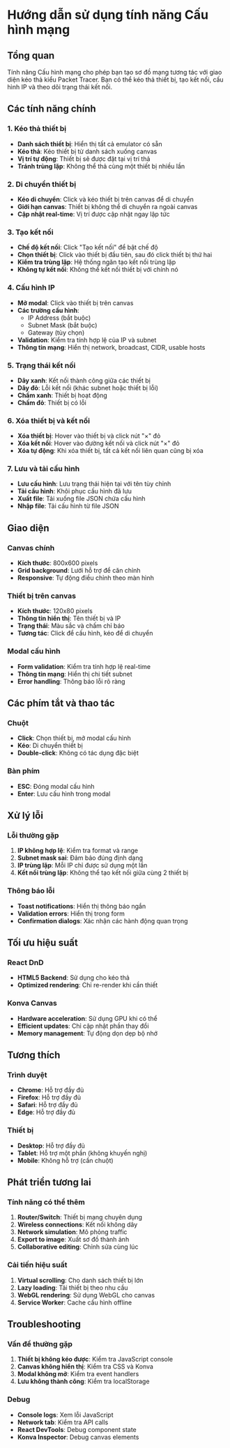 # Hướng dẫn sử dụng tính năng Cấu hình mạng

## Tổng quan
Tính năng Cấu hình mạng cho phép bạn tạo sơ đồ mạng tương tác với giao diện kéo thả kiểu Packet Tracer. Bạn có thể kéo thả thiết bị, tạo kết nối, cấu hình IP và theo dõi trạng thái kết nối.

## Các tính năng chính

### 1. Kéo thả thiết bị
- **Danh sách thiết bị**: Hiển thị tất cả emulator có sẵn
- **Kéo thả**: Kéo thiết bị từ danh sách xuống canvas
- **Vị trí tự động**: Thiết bị sẽ được đặt tại vị trí thả
- **Tránh trùng lặp**: Không thể thả cùng một thiết bị nhiều lần

### 2. Di chuyển thiết bị
- **Kéo di chuyển**: Click và kéo thiết bị trên canvas để di chuyển
- **Giới hạn canvas**: Thiết bị không thể di chuyển ra ngoài canvas
- **Cập nhật real-time**: Vị trí được cập nhật ngay lập tức

### 3. Tạo kết nối
- **Chế độ kết nối**: Click "Tạo kết nối" để bật chế độ
- **Chọn thiết bị**: Click vào thiết bị đầu tiên, sau đó click thiết bị thứ hai
- **Kiểm tra trùng lặp**: Hệ thống ngăn tạo kết nối trùng lặp
- **Không tự kết nối**: Không thể kết nối thiết bị với chính nó

### 4. Cấu hình IP
- **Mở modal**: Click vào thiết bị trên canvas
- **Các trường cấu hình**:
  - IP Address (bắt buộc)
  - Subnet Mask (bắt buộc)
  - Gateway (tùy chọn)
- **Validation**: Kiểm tra tính hợp lệ của IP và subnet
- **Thông tin mạng**: Hiển thị network, broadcast, CIDR, usable hosts

### 5. Trạng thái kết nối
- **Dây xanh**: Kết nối thành công giữa các thiết bị
- **Dây đỏ**: Lỗi kết nối (khác subnet hoặc thiết bị lỗi)
- **Chấm xanh**: Thiết bị hoạt động
- **Chấm đỏ**: Thiết bị có lỗi

### 6. Xóa thiết bị và kết nối
- **Xóa thiết bị**: Hover vào thiết bị và click nút "×" đỏ
- **Xóa kết nối**: Hover vào đường kết nối và click nút "×" đỏ
- **Xóa tự động**: Khi xóa thiết bị, tất cả kết nối liên quan cũng bị xóa

### 7. Lưu và tải cấu hình
- **Lưu cấu hình**: Lưu trạng thái hiện tại với tên tùy chỉnh
- **Tải cấu hình**: Khôi phục cấu hình đã lưu
- **Xuất file**: Tải xuống file JSON chứa cấu hình
- **Nhập file**: Tải cấu hình từ file JSON

## Giao diện

### Canvas chính
- **Kích thước**: 800x600 pixels
- **Grid background**: Lưới hỗ trợ để căn chỉnh
- **Responsive**: Tự động điều chỉnh theo màn hình

### Thiết bị trên canvas
- **Kích thước**: 120x80 pixels
- **Thông tin hiển thị**: Tên thiết bị và IP
- **Trạng thái**: Màu sắc và chấm chỉ báo
- **Tương tác**: Click để cấu hình, kéo để di chuyển

### Modal cấu hình
- **Form validation**: Kiểm tra tính hợp lệ real-time
- **Thông tin mạng**: Hiển thị chi tiết subnet
- **Error handling**: Thông báo lỗi rõ ràng

## Các phím tắt và thao tác

### Chuột
- **Click**: Chọn thiết bị, mở modal cấu hình
- **Kéo**: Di chuyển thiết bị
- **Double-click**: Không có tác dụng đặc biệt

### Bàn phím
- **ESC**: Đóng modal cấu hình
- **Enter**: Lưu cấu hình trong modal

## Xử lý lỗi

### Lỗi thường gặp
1. **IP không hợp lệ**: Kiểm tra format và range
2. **Subnet mask sai**: Đảm bảo đúng định dạng
3. **IP trùng lặp**: Mỗi IP chỉ được sử dụng một lần
4. **Kết nối trùng lặp**: Không thể tạo kết nối giữa cùng 2 thiết bị

### Thông báo lỗi
- **Toast notifications**: Hiển thị thông báo ngắn
- **Validation errors**: Hiển thị trong form
- **Confirmation dialogs**: Xác nhận các hành động quan trọng

## Tối ưu hiệu suất

### React DnD
- **HTML5 Backend**: Sử dụng cho kéo thả
- **Optimized rendering**: Chỉ re-render khi cần thiết

### Konva Canvas
- **Hardware acceleration**: Sử dụng GPU khi có thể
- **Efficient updates**: Chỉ cập nhật phần thay đổi
- **Memory management**: Tự động dọn dẹp bộ nhớ

## Tương thích

### Trình duyệt
- **Chrome**: Hỗ trợ đầy đủ
- **Firefox**: Hỗ trợ đầy đủ
- **Safari**: Hỗ trợ đầy đủ
- **Edge**: Hỗ trợ đầy đủ

### Thiết bị
- **Desktop**: Hỗ trợ đầy đủ
- **Tablet**: Hỗ trợ một phần (không khuyến nghị)
- **Mobile**: Không hỗ trợ (cần chuột)

## Phát triển tương lai

### Tính năng có thể thêm
1. **Router/Switch**: Thiết bị mạng chuyên dụng
2. **Wireless connections**: Kết nối không dây
3. **Network simulation**: Mô phỏng traffic
4. **Export to image**: Xuất sơ đồ thành ảnh
5. **Collaborative editing**: Chỉnh sửa cùng lúc

### Cải tiến hiệu suất
1. **Virtual scrolling**: Cho danh sách thiết bị lớn
2. **Lazy loading**: Tải thiết bị theo nhu cầu
3. **WebGL rendering**: Sử dụng WebGL cho canvas
4. **Service Worker**: Cache cấu hình offline

## Troubleshooting

### Vấn đề thường gặp
1. **Thiết bị không kéo được**: Kiểm tra JavaScript console
2. **Canvas không hiển thị**: Kiểm tra CSS và Konva
3. **Modal không mở**: Kiểm tra event handlers
4. **Lưu không thành công**: Kiểm tra localStorage

### Debug
- **Console logs**: Xem lỗi JavaScript
- **Network tab**: Kiểm tra API calls
- **React DevTools**: Debug component state
- **Konva Inspector**: Debug canvas elements 